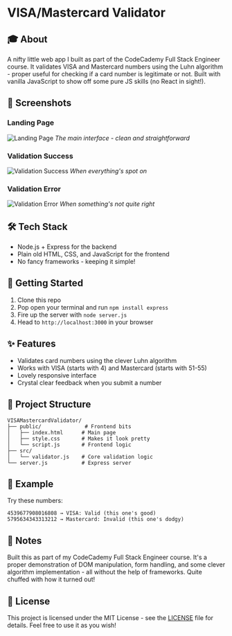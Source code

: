 # VISA/Mastercard Validator

## 🎓 About
A nifty little web app I built as part of the CodeCademy Full Stack Engineer course. It validates VISA and Mastercard numbers using the Luhn algorithm - proper useful for checking if a card number is legitimate or not. Built with vanilla JavaScript to show off some pure JS skills (no React in sight!).

## 📸 Screenshots

### Landing Page
![Landing Page](<img width="984" alt="image" src="https://github.com/user-attachments/assets/f049c8a0-400c-4c07-b6a1-95fb534b4459" />)
*The main interface - clean and straightforward*

### Validation Success
![Validation Success](<img width="984" alt="image" src="https://github.com/user-attachments/assets/88e71c3c-d0fd-4b8c-b769-f60c37d6ec7b" />)
*When everything's spot on*

### Validation Error
![Validation Error](<img width="785" alt="image" src="https://github.com/user-attachments/assets/15d3e3b3-bb2f-421c-9e5a-e8e220897a08" />)
*When something's not quite right*

## 🛠️ Tech Stack
- Node.js + Express for the backend
- Plain old HTML, CSS, and JavaScript for the frontend
- No fancy frameworks - keeping it simple!

## 🚀 Getting Started

1. Clone this repo
2. Pop open your terminal and run `npm install express`
3. Fire up the server with `node server.js`
4. Head to `http://localhost:3000` in your browser

## ✨ Features

- Validates card numbers using the clever Luhn algorithm
- Works with VISA (starts with 4) and Mastercard (starts with 51-55)
- Lovely responsive interface
- Crystal clear feedback when you submit a number

## 📁 Project Structure

```
VISAMastercardValidator/
├── public/              # Frontend bits
│   ├── index.html      # Main page
│   ├── style.css       # Makes it look pretty
│   └── script.js       # Frontend logic
├── src/
│   └── validator.js    # Core validation logic
└── server.js           # Express server
```

## 🧪 Example

Try these numbers:
```
4539677908016808 → VISA: Valid (this one's good)
5795634343313212 → Mastercard: Invalid (this one's dodgy)
```

## 📝 Notes
Built this as part of my CodeCademy Full Stack Engineer course. It's a proper demonstration of DOM manipulation, form handling, and some clever algorithm implementation - all without the help of frameworks. Quite chuffed with how it turned out!

## 📜 License
This project is licensed under the MIT License - see the [LICENSE](LICENSE) file for details. Feel free to use it as you wish!
